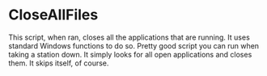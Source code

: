 # CloseAllFiles
This script, when ran, closes all the applications that are running.
It uses standard Windows functions to do so.
Pretty good script you can run when taking a station down.
It simply looks for all open applications and closes them. It skips itself, of course.
